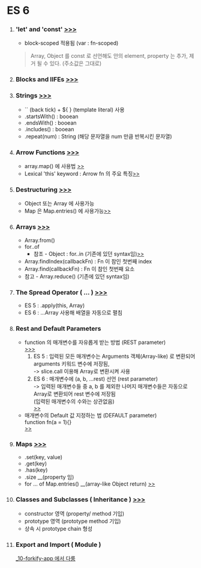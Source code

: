 <h1>ES 6</h1>

<ol>
    <li>
        <h3>
            'let' and 'const'
            <a href ="https://github.com/seong7/js_TIL/blob/b32fc9730616a3ea601de25e659b20a05ba779b0/7-ES6/script.js#L4">
                >>>
            </a>
        </h3>
        <ul>
            <li>block-scoped 적용됨 (var : fn-scoped)</li>
        </ul>
        <BlockQuote>
            Array, Object 를 const 로 선언해도 안의 element, property 는 추가, 제거 될 수 있다. (주소값은 그대로)
        </BlockQuote>    
    </li>
    <li>
        <h3>
            Blocks and IIFEs
            <a href ="https://github.com/seong7/js_TIL/blob/b32fc9730616a3ea601de25e659b20a05ba779b0/7-ES6/script.js#L71">
                >>>
            </a>
        </h3>
    </li>
    <li>
        <h3>
            Strings
            <a href ="https://github.com/seong7/js_TIL/blob/b32fc9730616a3ea601de25e659b20a05ba779b0/7-ES6/script.js#L95">
                >>>
            </a>
        </h3>
        <ul>
            <li> `` (back tick) + ${ } (template literal) 사용</li>
            <li> .startsWith() : booean </li>
            <li> .endsWith() : booean</li>
            <li> .includes() : booean</li>
            <li> .repeat(num) : String (해당 문자열을 num 만큼 반복시킨 문자열)</li>
        </ul>
    </li>
    <li>
        <h3>
            Arrow Functions
            <a href ="https://github.com/seong7/js_TIL/blob/b32fc9730616a3ea601de25e659b20a05ba779b0/7-ES6/script.js#L120">
                >>>
            </a>
        </h3>
        <ul>
            <li>array.map() 에 사용법 <a href="https://github.com/seong7/js_TIL/blob/b32fc9730616a3ea601de25e659b20a05ba779b0/7-ES6/script.js#L131">>></a></li>
            <li>Lexical 'this' keyword : Arrow fn 의 주요 특징<a href="">>></a></li>
        </ul>
    </li>
    <li>
        <h3>
            Destructuring
            <a href ="https://github.com/seong7/js_TIL/blob/b32fc9730616a3ea601de25e659b20a05ba779b0/7-ES6/script.js#L242">
                >>>
            </a>
        </h3>
        <ul>
            <li>Object 또는 Array 에 사용가능</li>
            <li>Map 은 Map.entries() 에 사용가능<a href="https://github.com/seong7/js_TIL/blob/b32fc9730616a3ea601de25e659b20a05ba779b0/7-ES6/script.js#L524">>></a></li>
        </ul>
    </li>
    <li>
        <h3>
            Arrays
            <a href ="https://github.com/seong7/js_TIL/blob/b32fc9730616a3ea601de25e659b20a05ba779b0/7-ES6/script.js#L292">
                >>>
            </a>
        </h3>
        <ul>
            <li>Array.from()</li>
            <li>
                for..of
                <ul>
                    <li>참조 - Object : for..in (기존에 있던 syntax임)<a href="https://developer.mozilla.org/ko/docs/Web/JavaScript/Reference/Statements/for...in">>></a></li>
                </ul>
            </li>
            <li>Array.findIndex(callbackFn) : Fn 이 참인 첫번째 index</li>
            <li>Array.find(callbackFn) : Fn 이 참인 첫번째 요소</li>
            <li>참고 - Array.reduce()  (기존에 있던 syntax임)</li>
        </ul>
    </li>
    <li>
        <h3>
            The Spread Operator ( ... )
            <a href ="https://github.com/seong7/js_TIL/blob/b32fc9730616a3ea601de25e659b20a05ba779b0/7-ES6/script.js#L350">
                >>>
            </a>
        </h3>
        <ul>
            <li>
                ES 5 : .apply(this, Array)
            </li>
            <li>
                ES 6 : ...Array 사용해 배열을 자동으로 펼침 
            </li>
        </ul>
    </li>
    <li>
        <h3>
            Rest and Default Parameters
        </h3>
        <ul>
            <li>
                function 의 매개변수를 자유롭게 받는 방법 (REST parameter)<br/>
                <a href="https://github.com/seong7/js_TIL/blob/b32fc9730616a3ea601de25e659b20a05ba779b0/7-ES6/script.js#L389">
                >>>
                </a>
                <ol>
                    <li>
                        ES 5 : 입력된 모든 매개변수는 Arguments 객체(Array-like) 로 변환되어 arguments 키워드 변수에 저장됨,<br/>
                        -> slice.call 이용해 Array로 변환시켜 사용<br/>
                    </li>
                    <li>
                        ES 6 : 매개변수에 (a, b, ...rest) 선언 (rest parameter)<br/>
                        -> 입력된 매개변수들 중 a, b 를 제외한 나머지 매개변수들은 자동으로 Array로 변환되어 rest 변수에 저장됨<br/>
                        (입력된 매개변수의 수와는 상관없음)<br/>
                        <a href="https://github.com/seong7/js_TIL/blob/b32fc9730616a3ea601de25e659b20a05ba779b0/7-ES6/script.js#L442">
                            >>
                        </a>
                    </li>
                </ol>
            </li>
            <li>
                매개변수의 Default 값 지정하는 법 (DEFAULT parameter)<br/>
                function fn(a = 1){}<br/>
                <a href="https://github.com/seong7/js_TIL/blob/b32fc9730616a3ea601de25e659b20a05ba779b0/7-ES6/script.js#L458">>></a>
            </li>
        </ul>
    </li>
    <li>
        <h3>
            Maps
            <a href ="https://github.com/seong7/js_TIL/blob/b32fc9730616a3ea601de25e659b20a05ba779b0/7-ES6/script.js#L489">
                >>>
            </a>
        </h3>
        <ul>
            <li> .set(key, value)</li>
            <li> .get(key)</li>
            <li> .has(key)</li>
            <li> .size __(property 임)</li>
            <li> 
                for ... of Map.entries()  __(array-like Object return)
                <a href="https://github.com/seong7/js_TIL/blob/b32fc9730616a3ea601de25e659b20a05ba779b0/7-ES6/script.js#L524">>></a>
            </li>
        </ul>
    </li>
    <li>
        <h3>
            Classes and Subclasses ( Inheritance )
            <a href ="https://github.com/seong7/js_TIL/blob/b32fc9730616a3ea601de25e659b20a05ba779b0/7-ES6/script.js#L543">
                >>>
            </a>
        </h3>
        <ul>
            <li>constructor 영역 (property/ method 기입)</li>
            <li>prototype 영역 (prototype method 기입)</li>
            <li>상속 시 prototype chain 형성</li>
        </ul>
    </li>
    <li>
        <h3>
            Export and Import ( Module )
        </h3>
        <a href ="../10-Forkify-app">
            _10-forkify-app 에서 다룸
        </a>
    </li>
</ol>
